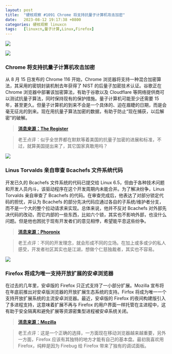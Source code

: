 ```yaml
---
layout: post
title:	"硬核观察 #1091 Chrome 将支持抗量子计算机攻击加密"
date:	2023-08-12 19:17:38 +0800 
categories:	硬核观察 linuxcn 
tags:	[linuxcn,量子计算,Linux,Firefox]
---
```



![](/Asserts/Images//attachment/album/202308/12/191626g9a090dbs0h0ib2h.jpg)


![](/Asserts/Images//attachment/album/202308/12/191637jdxe5uwndeve4eq4.jpg)


### Chrome 将支持抗量子计算机攻击加密


从 8 月 15 日发布的 Chrome 116 开始，Chrome 浏览器将支持一种混合加密算法，其采用的密钥封装机制去年获得了 NIST 的后量子加密技术认证。谷歌正在 Chrome 浏览器中部署该加密算法，有助于谷歌以及 Cloudflare 等网络提供商可以测试抗量子算法，同时保持现有的保护措施。量子计算机可能至少还需要 15 年，甚至更久。但量子计算机的到来不会是一个具体的、迫在眉睫的日期，而是会毫无征兆的到来。现在用抗量子算法加密的数据，有助于防止“现在捕获，以后解密”的破解。



> 
> **[消息来源：The Register](https://www.theregister.com/2023/08/12/google_chrome_kem/)**
> 
> 
> 



> 
> 老王点评：似乎全世界都在默默等着美国的抗量子加密的进展和标准，不过，就算美国提出来了，其它国家真敢用吗？
> 
> 
> 


![](/Asserts/Images//attachment/album/202308/12/191656xttevggttgtng2pg.jpg)


### Linus Torvalds 亲自审查 Bcachefs 文件系统代码


开发已久的 Bcachefs 文件系统的代码已提交给 Linux 6.5，但由于各种技术问题和开发人员内斗，该驱动程序在这个开发周期内未能合并。为了解决纷争，Linus Torvalds 亲自审查了 Bcachefs 的代码。在审查完成后，他表达了对部分锁定代码的担忧，并认为 Bcachefs 的部分先决代码应通过各自的子系统/维护者分支，而不是一个大的整个拉动请求来实现。总体来说，他并不反对 Bcachefs 对外部先决代码的改动，而它内部的一些东西，比如六个锁，其实也不影响外部，也没什么问题。但是他也困扰于现有开发者们的意见相悖，希望能平息这些纷争。



> 
> **[消息来源：Phoronix](https://www.phoronix.com/news/Linux-Torvalds-Bcachefs-Review)**
> 
> 
> 



> 
> 老王点评：不同的开发理念，就会形成不同的立场。在加上或多或少的私人感受，开发者社区其实也是江湖，想做个仁慈独裁者，其实也不容易。
> 
> 
> 


![](/Asserts/Images//attachment/album/202308/12/191714mllu2cvpddldvlia.jpg)


### Firefox 将成为唯一支持开放扩展的安卓浏览器


在过去的几年里，安卓版的 Firefox 只正式支持了一小部分扩展。Mozilla 宣布将在年底前推出对安卓版浏览器的开放扩展生态系统的支持。Firfox 将成为唯一一个支持开放扩展系统的主流安卓浏览器。最近，安卓版的 Firefox 的夜间构建版引入了多进程支持，这意味着扩展不再与 Firefox 的用户界面一样托管在主进程中，这有助于安全隔离和避免扩展等资源密集型进程被安卓系统关闭。



> 
> **[消息来源：Mozilla](https://blog.mozilla.org/addons/2023/08/10/prepare-your-firefox-desktop-extension-for-the-upcoming-android-release/)**
> 
> 
> 



> 
> 老王点评：这是一个正确的选择，一方面现在移动浏览器越来越重要，另外一方面，Firefox 应该有其独特的地方才能有自己的基本盘。最初我喜欢用 Firefox，纯粹是因为 Firebug 给 Firefox 带来了独有的调试面板。
> 
> 
>
